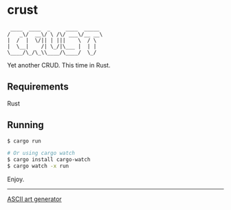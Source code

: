 # crust

```
 ____  ____  _     ____  _____ 
/   _\/  __\/ \ /\/ ___\/__ __\
|  /  |  \/|| | |||    \  / \  
|  \__|    /| \_/|\___ |  | |  
\____/\_/\_\\____/\____/  \_/  
```
                               

Yet another CRUD. This time in Rust.

## Requirements

Rust

## Running

```bash
$ cargo run

# Or using cargo watch
$ cargo install cargo-watch
$ cargo watch -x run
```

Enjoy.

----

[ASCII art generator](http://patorjk.com/software/taag/#p=display&f=Graffiti&t=Type%20Something%20)

